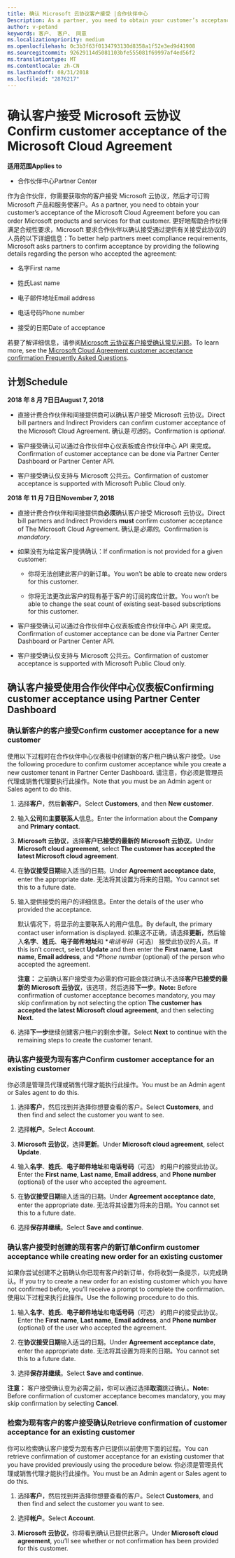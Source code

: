 ```yaml
---
title: 确认 Microsoft 云协议客户接受 |合作伙伴中心
Description: As a partner, you need to obtain your customer’s acceptance of the Microsoft Cloud Agreement before you can order Microsoft products and services for that customer. To better help partners meet compliance requirements, Microsoft asks partners to confirm acceptance by providing certain details regarding the person who accepted the agreement.
author: v-petand
keywords: 客户、 客户、 同意
ms.localizationpriority: medium
ms.openlocfilehash: 0c3b3f63f0134793130d8358a1f52e3ed9d41908
ms.sourcegitcommit: 92629114d5081103bfe555081f69997af4ed56f2
ms.translationtype: MT
ms.contentlocale: zh-CN
ms.lasthandoff: 08/31/2018
ms.locfileid: "2876217"
---
```

# <a name="confirm-customer-acceptance-of-the-microsoft-cloud-agreement"></a><span data-ttu-id="10218-103">确认客户接受 Microsoft 云协议</span><span class="sxs-lookup"><span data-stu-id="10218-103">Confirm customer acceptance of the Microsoft Cloud Agreement</span></span>

**<span data-ttu-id="10218-104">适用范围</span><span class="sxs-lookup"><span data-stu-id="10218-104">Applies to</span></span>**
-  <span data-ttu-id="10218-105">合作伙伴中心</span><span class="sxs-lookup"><span data-stu-id="10218-105">Partner Center</span></span>

<span data-ttu-id="10218-106">作为合作伙伴，你需要获取你的客户接受 Microsoft 云协议，然后才可订购 Microsoft 产品和服务使客户。</span><span class="sxs-lookup"><span data-stu-id="10218-106">As a partner, you need to obtain your customer’s acceptance of the Microsoft Cloud Agreement before you can order Microsoft products and services for that customer.</span></span> <span data-ttu-id="10218-107">更好地帮助合作伙伴满足合规性要求，Microsoft 要求合作伙伴以确认接受通过提供有关接受此协议的人员的以下详细信息：</span><span class="sxs-lookup"><span data-stu-id="10218-107">To better help partners meet compliance requirements, Microsoft asks partners to confirm acceptance by providing the following details regarding the person who accepted the agreement:</span></span> 

-   <span data-ttu-id="10218-108">名字</span><span class="sxs-lookup"><span data-stu-id="10218-108">First name</span></span>

-   <span data-ttu-id="10218-109">姓氏</span><span class="sxs-lookup"><span data-stu-id="10218-109">Last name</span></span>

-   <span data-ttu-id="10218-110">电子邮件地址</span><span class="sxs-lookup"><span data-stu-id="10218-110">Email address</span></span>

-   <span data-ttu-id="10218-111">电话号码</span><span class="sxs-lookup"><span data-stu-id="10218-111">Phone number</span></span>

-   <span data-ttu-id="10218-112">接受的日期</span><span class="sxs-lookup"><span data-stu-id="10218-112">Date of acceptance</span></span>

<span data-ttu-id="10218-113">若要了解详细信息，请参阅[Microsoft 云协议客户接受确认常见问题](https://docs.microsoft.com/en-us/partner-center/confirm-consent-faq)。</span><span class="sxs-lookup"><span data-stu-id="10218-113">To learn more, see the [Microsoft Cloud Agreement customer acceptance confirmation Frequently Asked Questions](https://docs.microsoft.com/en-us/partner-center/confirm-consent-faq).</span></span>

## <a name="schedule"></a><span data-ttu-id="10218-114">计划</span><span class="sxs-lookup"><span data-stu-id="10218-114">Schedule</span></span>

**<span data-ttu-id="10218-115">2018 年 8 月 7日日</span><span class="sxs-lookup"><span data-stu-id="10218-115">August 7, 2018</span></span>**

-   <span data-ttu-id="10218-116">直接计费合作伙伴和间接提供商可以确认客户接受 Microsoft 云协议。</span><span class="sxs-lookup"><span data-stu-id="10218-116">Direct bill partners and Indirect Providers can confirm customer acceptance of the Microsoft Cloud Agreement.</span></span> <span data-ttu-id="10218-117">确认是*可选*的。</span><span class="sxs-lookup"><span data-stu-id="10218-117">Confirmation is *optional*.</span></span>

-   <span data-ttu-id="10218-118">客户接受确认可以通过合作伙伴中心仪表板或合作伙伴中心 API 来完成。</span><span class="sxs-lookup"><span data-stu-id="10218-118">Confirmation of customer acceptance can be done via Partner Center Dashboard or Partner Center API.</span></span>

-   <span data-ttu-id="10218-119">客户接受确认仅支持与 Microsoft 公共云。</span><span class="sxs-lookup"><span data-stu-id="10218-119">Confirmation of customer acceptance is supported with Microsoft Public Cloud only.</span></span>


**<span data-ttu-id="10218-120">2018 年 11 月 7日日</span><span class="sxs-lookup"><span data-stu-id="10218-120">November 7, 2018</span></span>**

-   <span data-ttu-id="10218-121">直接计费合作伙伴和间接提供商**必须**确认客户接受 Microsoft 云协议。</span><span class="sxs-lookup"><span data-stu-id="10218-121">Direct bill partners and Indirect Providers **must** confirm customer acceptance of The Microsoft Cloud Agreement.</span></span> <span data-ttu-id="10218-122">确认是*必需的*。</span><span class="sxs-lookup"><span data-stu-id="10218-122">Confirmation is *mandatory*.</span></span>

-   <span data-ttu-id="10218-123">如果没有为给定客户提供确认：</span><span class="sxs-lookup"><span data-stu-id="10218-123">If confirmation is not provided for a given customer:</span></span>

    -   <span data-ttu-id="10218-124">你将无法创建此客户的新订单。</span><span class="sxs-lookup"><span data-stu-id="10218-124">You won’t be able to create new orders for this customer.</span></span>

    -   <span data-ttu-id="10218-125">你将无法更改此客户的现有基于客户的订阅的席位计数。</span><span class="sxs-lookup"><span data-stu-id="10218-125">You won’t be able to change the seat count of existing seat-based subscriptions for this customer.</span></span>

-   <span data-ttu-id="10218-126">客户接受确认可以通过合作伙伴中心仪表板或合作伙伴中心 API 来完成。</span><span class="sxs-lookup"><span data-stu-id="10218-126">Confirmation of customer acceptance can be done via Partner Center Dashboard or Partner Center API.</span></span>

-   <span data-ttu-id="10218-127">客户接受确认仅支持与 Microsoft 公共云。</span><span class="sxs-lookup"><span data-stu-id="10218-127">Confirmation of customer acceptance is supported with Microsoft Public Cloud only.</span></span>


## <a name="confirming-customer-acceptance-using-partner-center-dashboard"></a><span data-ttu-id="10218-128">确认客户接受使用合作伙伴中心仪表板</span><span class="sxs-lookup"><span data-stu-id="10218-128">Confirming customer acceptance using Partner Center Dashboard</span></span>

### <a name="confirm-customer-acceptance-for-a-new-customer"></a><span data-ttu-id="10218-129">确认新客户的客户接受</span><span class="sxs-lookup"><span data-stu-id="10218-129">Confirm customer acceptance for a new customer</span></span>

<span data-ttu-id="10218-130">使用以下过程时在合作伙伴中心仪表板中创建新的客户租户确认客户接受。</span><span class="sxs-lookup"><span data-stu-id="10218-130">Use the following procedure to confirm customer acceptance while you create a new customer tenant in Partner Center Dashboard.</span></span> <span data-ttu-id="10218-131">请注意，你必须是管理员代理或销售代理要执行此操作。</span><span class="sxs-lookup"><span data-stu-id="10218-131">Note that you must be an Admin agent or Sales agent to do this.</span></span> 
1.  <span data-ttu-id="10218-132">选择**客户**，然后**新客户**。</span><span class="sxs-lookup"><span data-stu-id="10218-132">Select **Customers**, and then **New customer**.</span></span>

2.  <span data-ttu-id="10218-133">输入**公司**和**主要联系人**信息。</span><span class="sxs-lookup"><span data-stu-id="10218-133">Enter the information about the **Company** and **Primary contact**.</span></span>

3.  <span data-ttu-id="10218-134">**Microsoft 云协议**，选择**客户已接受的最新的 Microsoft 云协议**。</span><span class="sxs-lookup"><span data-stu-id="10218-134">Under **Microsoft cloud agreement**, select **The customer has accepted the latest Microsoft cloud agreement**.</span></span> 

4.  <span data-ttu-id="10218-135">在**协议接受日期**输入适当的日期。</span><span class="sxs-lookup"><span data-stu-id="10218-135">Under **Agreement acceptance date**, enter the appropriate date.</span></span> <span data-ttu-id="10218-136">无法将其设置为将来的日期。</span><span class="sxs-lookup"><span data-stu-id="10218-136">You cannot set this to a future date.</span></span>

5.  <span data-ttu-id="10218-137">输入提供接受的用户的详细信息。</span><span class="sxs-lookup"><span data-stu-id="10218-137">Enter the details of the user who provided the acceptance.</span></span> 

    <span data-ttu-id="10218-138">默认情况下，将显示的主要联系人的用户信息。</span><span class="sxs-lookup"><span data-stu-id="10218-138">By default, the primary contact user information is displayed.</span></span> <span data-ttu-id="10218-139">如果这不正确，请选择**更新**，然后输入**名字**、**姓氏**、**电子邮件地址**和 \**电话号码*（可选） 接受此协议的人员。</span><span class="sxs-lookup"><span data-stu-id="10218-139">If this isn’t correct, select **Update** and then enter the **First name**, **Last name**, **Email address**, and \**Phone number* (optional) of the person who accepted the agreement.</span></span>

    <span data-ttu-id="10218-140">**注意：** 之前确认客户接受变为必需的你可能会跳过确认不选择**客户已接受的最新的 Microsoft 云协议**，该选项，然后选择**下一步**。</span><span class="sxs-lookup"><span data-stu-id="10218-140">**Note:** Before confirmation of customer acceptance becomes mandatory, you may skip confirmation by not selecting the option **The customer has accepted the latest Microsoft cloud agreement**, and then selecting **Next**.</span></span>

6.  <span data-ttu-id="10218-141">选择**下一步**继续创建客户租户的剩余步骤。</span><span class="sxs-lookup"><span data-stu-id="10218-141">Select **Next** to continue with the remaining steps to create the customer tenant.</span></span>

### <a name="confirm-customer-acceptance-for-an-existing-customer"></a><span data-ttu-id="10218-142">确认客户接受为现有客户</span><span class="sxs-lookup"><span data-stu-id="10218-142">Confirm customer acceptance for an existing customer</span></span>

<span data-ttu-id="10218-143">你必须是管理员代理或销售代理才能执行此操作。</span><span class="sxs-lookup"><span data-stu-id="10218-143">You must be an Admin agent or Sales agent to do this.</span></span> 

1.  <span data-ttu-id="10218-144">选择**客户**，然后找到并选择你想要查看的客户。</span><span class="sxs-lookup"><span data-stu-id="10218-144">Select **Customers**, and then find and select the customer you want to see.</span></span> 

2.  <span data-ttu-id="10218-145">选择**帐户**。</span><span class="sxs-lookup"><span data-stu-id="10218-145">Select **Account**.</span></span>

3.  <span data-ttu-id="10218-146">**Microsoft 云协议**，选择**更新**。</span><span class="sxs-lookup"><span data-stu-id="10218-146">Under **Microsoft cloud agreement**, select **Update**.</span></span>

4.  <span data-ttu-id="10218-147">输入**名字**、**姓氏**、**电子邮件地址**和**电话号码**（可选） 的用户的接受此协议。</span><span class="sxs-lookup"><span data-stu-id="10218-147">Enter the **First name**, **Last name**, **Email address**, and **Phone number** (optional) of the user who accepted the agreement.</span></span>

5.  <span data-ttu-id="10218-148">在**协议接受日期**输入适当的日期。</span><span class="sxs-lookup"><span data-stu-id="10218-148">Under **Agreement acceptance date**, enter the appropriate date.</span></span> <span data-ttu-id="10218-149">无法将其设置为将来的日期。</span><span class="sxs-lookup"><span data-stu-id="10218-149">You cannot set this to a future date.</span></span>

6.  <span data-ttu-id="10218-150">选择**保存并继续**。</span><span class="sxs-lookup"><span data-stu-id="10218-150">Select **Save and continue**.</span></span>

### <a name="confirm-customer-acceptance-while-creating-new-order-for-an-existing-customer"></a><span data-ttu-id="10218-151">确认客户接受时创建的现有客户的新订单</span><span class="sxs-lookup"><span data-stu-id="10218-151">Confirm customer acceptance while creating new order for an existing customer</span></span>

<span data-ttu-id="10218-152">如果你尝试创建不之前确认你已现有客户的新订单，你将收到一条提示，以完成确认。</span><span class="sxs-lookup"><span data-stu-id="10218-152">If you try to create a new order for an existing customer which you have not confirmed before, you’ll receive a prompt to complete the confirmation.</span></span> <span data-ttu-id="10218-153">使用以下过程来执行此操作。</span><span class="sxs-lookup"><span data-stu-id="10218-153">Use the following procedure to do this.</span></span> 

1.  <span data-ttu-id="10218-154">输入**名字**、**姓氏**、**电子邮件地址**和**电话号码**（可选） 的用户的接受此协议。</span><span class="sxs-lookup"><span data-stu-id="10218-154">Enter the **First name**, **Last name**, **Email address**, and **Phone number** (optional) of the user who accepted the agreement.</span></span>

2.  <span data-ttu-id="10218-155">在**协议接受日期**输入适当的日期。</span><span class="sxs-lookup"><span data-stu-id="10218-155">Under **Agreement acceptance date**, enter the appropriate date.</span></span> <span data-ttu-id="10218-156">无法将其设置为将来的日期。</span><span class="sxs-lookup"><span data-stu-id="10218-156">You cannot set this to a future date.</span></span>

3.  <span data-ttu-id="10218-157">选择**保存并继续**。</span><span class="sxs-lookup"><span data-stu-id="10218-157">Select **Save and continue**.</span></span>

<span data-ttu-id="10218-158">**注意：** 客户接受确认变为必需之前，你可以通过选择**取消**跳过确认。</span><span class="sxs-lookup"><span data-stu-id="10218-158">**Note:** Before confirmation of customer acceptance becomes mandatory, you may skip confirmation by selecting **Cancel**.</span></span>

### <a name="retrieve-confirmation-of-customer-acceptance-for-an-existing-customer"></a><span data-ttu-id="10218-159">检索为现有客户的客户接受确认</span><span class="sxs-lookup"><span data-stu-id="10218-159">Retrieve confirmation of customer acceptance for an existing customer</span></span>

<span data-ttu-id="10218-160">你可以检索确认客户接受为现有客户已提供以前使用下面的过程。</span><span class="sxs-lookup"><span data-stu-id="10218-160">You can retrieve confirmation of customer acceptance for an existing customer that you have provided previously using the procedure below.</span></span> <span data-ttu-id="10218-161">你必须是管理员代理或销售代理才能执行此操作。</span><span class="sxs-lookup"><span data-stu-id="10218-161">You must be an Admin agent or Sales agent to do this.</span></span> 

1.  <span data-ttu-id="10218-162">选择**客户**，然后找到并选择你想要查看的客户。</span><span class="sxs-lookup"><span data-stu-id="10218-162">Select **Customers**, and then find and select the customer you want to see.</span></span> 

2.  <span data-ttu-id="10218-163">选择**帐户**。</span><span class="sxs-lookup"><span data-stu-id="10218-163">Select **Account**.</span></span>

3.  <span data-ttu-id="10218-164">**Microsoft 云协议**，你将看到确认已提供此客户。</span><span class="sxs-lookup"><span data-stu-id="10218-164">Under **Microsoft cloud agreement**, you’ll see whether or not confirmation has been provided for this customer.</span></span>

